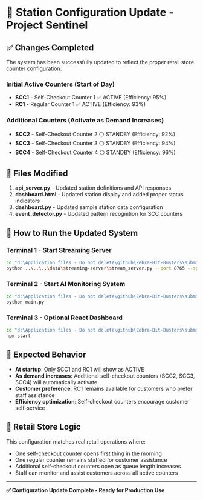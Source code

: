 # 🏪 Station Configuration Update - Project Sentinel

## ✅ Changes Completed

The system has been successfully updated to reflect the proper retail store counter configuration:

### Initial Active Counters (Start of Day)

- **SCC1** - Self-Checkout Counter 1 ✅ ACTIVE (Efficiency: 95%)
- **RC1** - Regular Counter 1 ✅ ACTIVE (Efficiency: 93%)

### Additional Counters (Activate as Demand Increases)

- **SCC2** - Self-Checkout Counter 2 ⚪ STANDBY (Efficiency: 92%)
- **SCC3** - Self-Checkout Counter 3 ⚪ STANDBY (Efficiency: 94%)
- **SCC4** - Self-Checkout Counter 4 ⚪ STANDBY (Efficiency: 96%)

## 🔧 Files Modified

1. **api_server.py** - Updated station definitions and API responses
2. **dashboard.html** - Updated station display and added proper status indicators
3. **dashboard.py** - Updated sample station data configuration
4. **event_detector.py** - Updated pattern recognition for SCC counters

## 🚀 How to Run the Updated System

### Terminal 1 - Start Streaming Server

```bash
cd "d:\Application files - Do not delete\github\Zebra-Bit-Busters\submission-structure\Bit-Busters\src"
python ..\..\..\data\streaming-server\stream_server.py --port 8765 --speed 10
```

### Terminal 2 - Start AI Monitoring System

```bash
cd "d:\Application files - Do not delete\github\Zebra-Bit-Busters\submission-structure\Bit-Busters\src"
python main.py
```

### Terminal 3 - Optional React Dashboard

```bash
cd "d:\Application files - Do not delete\github\Zebra-Bit-Busters\submission-structure\Bit-Busters\react-dashboard"
npm start
```

## 🎯 Expected Behavior

- **At startup**: Only SCC1 and RC1 will show as ACTIVE
- **As demand increases**: Additional self-checkout counters (SCC2, SCC3, SCC4) will automatically activate
- **Customer preference**: RC1 remains available for customers who prefer staff assistance
- **Efficiency optimization**: Self-checkout counters encourage customer self-service

## 🏬 Retail Store Logic

This configuration matches real retail operations where:

- One self-checkout counter opens first thing in the morning
- One regular counter remains staffed for customer assistance
- Additional self-checkout counters open as queue length increases
- Staff can monitor and assist customers across all active counters

---

**✅ Configuration Update Complete - Ready for Production Use**

